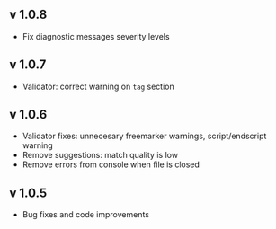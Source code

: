 ## v 1.0.8

* Fix diagnostic messages severity levels

## v 1.0.7

* Validator: correct warning on `tag` section

## v 1.0.6

* Validator fixes: unnecesary freemarker warnings, script/endscript warning
* Remove suggestions: match quality is low
* Remove errors from console when file is closed

## v 1.0.5

* Bug fixes and code improvements
